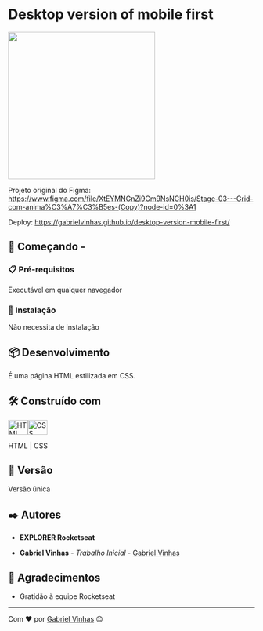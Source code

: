 # Desktop version of mobile first

<img height="300px" src="https://i.imgur.com/CGTx3LE.gif">

Projeto original do Figma: https://www.figma.com/file/XtEYMNGnZi9Cm9NsNCH0is/Stage-03---Grid-com-anima%C3%A7%C3%B5es-(Copy)?node-id=0%3A1

Deploy: https://gabrielvinhas.github.io/desktop-version-mobile-first/

## 🚀 Começando -

### 📋 Pré-requisitos

Executável em qualquer navegador

### 🔧 Instalação

Não necessita de instalação

## 📦 Desenvolvimento

É uma página HTML estilizada em CSS. 

## 🛠️ Construído com

<img align="center" alt="HTML" height="30" width="40" src="https://cdn.worldvectorlogo.com/logos/html-1.svg"><img align="center" alt="CSS" height="30" width="40" src="https://cdn.worldvectorlogo.com/logos/css-3.svg">

HTML | CSS 

## 📌 Versão

Versão única

## ✒️ Autores

- **EXPLORER Rocketseat**

- **Gabriel Vinhas** - _Trabalho Inicial_ - [Gabriel Vinhas](https://www.linkedin.com/in/gabriel-vinhas-14282922a/)

## 🎁 Agradecimentos

- Gratidão à equipe Rocketseat

---

Com ❤️ por [Gabriel Vinhas](https://github.com/GabrielVinhas) 😊
